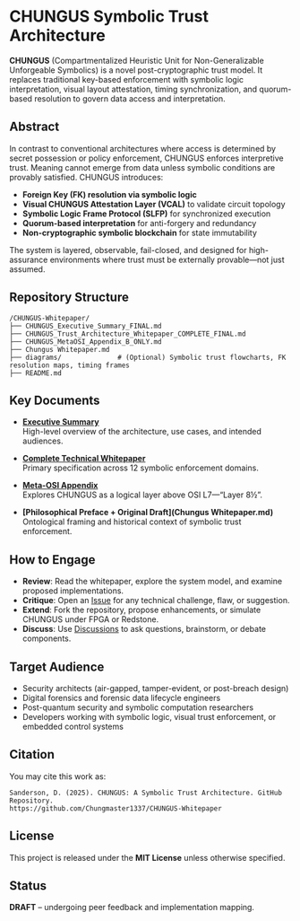 
# CHUNGUS Symbolic Trust Architecture

**CHUNGUS** (Compartmentalized Heuristic Unit for Non-Generalizable Unforgeable Symbolics) is a novel post-cryptographic trust model. It replaces traditional key-based enforcement with symbolic logic interpretation, visual layout attestation, timing synchronization, and quorum-based resolution to govern data access and interpretation.

## Abstract

In contrast to conventional architectures where access is determined by secret possession or policy enforcement, CHUNGUS enforces interpretive trust. Meaning cannot emerge from data unless symbolic conditions are provably satisfied. CHUNGUS introduces:

- **Foreign Key (FK) resolution via symbolic logic**  
- **Visual CHUNGUS Attestation Layer (VCAL)** to validate circuit topology  
- **Symbolic Logic Frame Protocol (SLFP)** for synchronized execution  
- **Quorum-based interpretation** for anti-forgery and redundancy  
- **Non-cryptographic symbolic blockchain** for state immutability  

The system is layered, observable, fail-closed, and designed for high-assurance environments where trust must be externally provable—not just assumed.

## Repository Structure

```
/CHUNGUS-Whitepaper/
├── CHUNGUS_Executive_Summary_FINAL.md
├── CHUNGUS_Trust_Architecture_Whitepaper_COMPLETE_FINAL.md
├── CHUNGUS_MetaOSI_Appendix_B_ONLY.md
├── Chungus Whitepaper.md
├── diagrams/              # (Optional) Symbolic trust flowcharts, FK resolution maps, timing frames
├── README.md
```

## Key Documents

- **[Executive Summary](CHUNGUS_Executive_Summary_FINAL.md)**  
  High-level overview of the architecture, use cases, and intended audiences.

- **[Complete Technical Whitepaper](CHUNGUS_Trust_Architecture_Whitepaper_COMPLETE_FINAL.md)**  
  Primary specification across 12 symbolic enforcement domains.

- **[Meta-OSI Appendix](CHUNGUS_MetaOSI_Appendix_B_ONLY.md)**  
  Explores CHUNGUS as a logical layer above OSI L7—“Layer 8½”.

- **[Philosophical Preface + Original Draft](Chungus Whitepaper.md)**  
  Ontological framing and historical context of symbolic trust enforcement.

## How to Engage

- **Review**: Read the whitepaper, explore the system model, and examine proposed implementations.
- **Critique**: Open an [Issue](../../issues) for any technical challenge, flaw, or suggestion.
- **Extend**: Fork the repository, propose enhancements, or simulate CHUNGUS under FPGA or Redstone.
- **Discuss**: Use [Discussions](../../discussions) to ask questions, brainstorm, or debate components.

## Target Audience

- Security architects (air-gapped, tamper-evident, or post-breach design)
- Digital forensics and forensic data lifecycle engineers
- Post-quantum security and symbolic computation researchers
- Developers working with symbolic logic, visual trust enforcement, or embedded control systems

## Citation

You may cite this work as:

```
Sanderson, D. (2025). CHUNGUS: A Symbolic Trust Architecture. GitHub Repository.
https://github.com/Chungmaster1337/CHUNGUS-Whitepaper
```

## License

This project is released under the **MIT License** unless otherwise specified.

## Status

**DRAFT** – undergoing peer feedback and implementation mapping.
